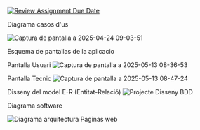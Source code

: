 [![Review Assignment Due Date](https://classroom.github.com/assets/deadline-readme-button-22041afd0340ce965d47ae6ef1cefeee28c7c493a6346c4f15d667ab976d596c.svg)](https://classroom.github.com/a/Oi3CGk0x)

Diagrama casos d'us

![Captura de pantalla a 2025-04-24 09-03-51](https://github.com/user-attachments/assets/6a05a830-77f0-4f1f-9a40-98b518543efd)

Esquema de pantallas de la aplicacio

Pantalla Usuari
![Captura de pantalla a 2025-05-13 08-36-53](https://github.com/user-attachments/assets/99405531-6581-43f7-9052-60ff79c5ae76)

Pantalla Tecnic
![Captura de pantalla a 2025-05-13 08-47-24](https://github.com/user-attachments/assets/a6eb4b28-6e5f-4171-b604-8a548612d9ba)


Disseny del model E-R (Entitat-Relació)
![Projecte Disseny BDD](https://github.com/user-attachments/assets/d7ec9feb-ea3e-4f1f-a920-e080c2fc0dc0)


Diagrama software

![Diagrama arquitectura Paginas web](https://github.com/user-attachments/assets/e1c4c3f8-89c6-4fad-9218-21e65b37a989)
